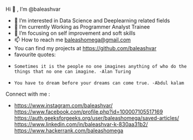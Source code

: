 Hi 👋 , I’m @baleashvar
- 👀 I’m interested in Data Science and Deeplearning related fields
- 🌱 I’m currently Working as Programmer Analyst Trainee
- 💞️ I’m focusing on self improvement and soft skills
- 📫 How to reach me baleashomega@gmail.com
- You can find my projects at https://github.com/baleashvar
- favourite quotes:
-     Sometimes it is the people no one imagines anything of who do the things that no one can imagine. -Alan Turing
-     You have to dream before your dreams can come true. -Abdul kalam 
Connect with me :
- https://www.instagram.com/baleashvar/ https://www.facebook.com/profile.php?id=100007105517169 https://auth.geeksforgeeks.org/user/baleashomega/saved-articles/ https://www.linkedin.com/in/baleashvar-k-830aa31b2/ https://www.hackerrank.com/baleashomega



<!---
baleashvar/baleashvar is a ✨ special ✨ repository because its `README.md` (this file) appears on your GitHub profile.
You can click the Preview link to take a look at your changes.
--->
